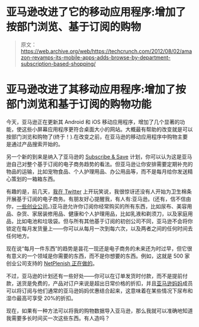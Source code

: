 # 亚马逊改进了它的移动应用程序:增加了按部门浏览、基于订阅的购物

> 原文：<https://web.archive.org/web/https://techcrunch.com/2012/08/02/amazon-revamps-its-mobile-apps-adds-browse-by-department-subscription-based-shopping/>

# 亚马逊改进了其移动应用程序:增加了按部门浏览和基于订阅的购物功能

今天，亚马逊正在更新其 Android 和 iOS 移动应用程序，增加了几个显著的功能，使这些小屏幕应用程序更符合桌面大小的网站。大概最有帮助的改变就是可以按部门浏览和购物了(终于！).在改变之前，在亚马逊的移动应用程序中购物主要是通过产品搜索开始的。

另一个新的到来是纳入了亚马逊的 [Subscribe & Save](https://web.archive.org/web/20230307223341/https://www.amazon.com/gp/subscribe-and-save/details/index.html) 计划，你可以认为这是亚马逊自己对整个基于订阅的电子商务趋势的看法。但亚马逊让你安排需要定期补充的物品的运输，比如宠物食品、个人护理用品、办公用品等，而不是每月给你发送精心策划的一箱箱东西。

有趣的是，前几天，[我在 Twitter](https://web.archive.org/web/20230307223341/https://twitter.com/sarahintampa/status/228319561290764288) 上开玩笑说，我很惊讶还没有人开始为卫生棉条开展基于订阅的电子商务。有朋友好心提醒我，有人有:亚马逊。(还有，信不信由你，[一些创业公司](https://web.archive.org/web/20230307223341/http://tamposh.com/)。)亚马逊允许你订阅你经常购买的所有东西，比如尿布、美容用品、杂货、家居装修用品、健康和个人护理用品，比如乳液和剃须刀，以及家庭用品，比如电池和垃圾袋。但与所有其他基于订阅的初创公司不同，亚马逊不会将你锁定在每月发货量上——你可以从每月一次到每六次，以及两者之间的任何时间去任何地方。

现在说“每月一件东西”的趋势是昙花一现还是电子商务的未来还为时过早，但它很有意义的一个领域是你需要的东西，而不是你想要的东西。例如，这就是 500 家创业公司支持的 [NetPlenish 正在做的](https://web.archive.org/web/20230307223341/https://techcrunch.com/2012/05/03/netplenish-raises-1-9m-for-mobile-shopping-service-that-finds-lowest-prices-on-household-goods/)。

不过，亚马逊的计划还有一些好处——你可以在订单发货时付款，而不是提前付款，送货是免费的，产品对订户来说是超出日常价格的折扣，并且[亚马逊妈妈](https://web.archive.org/web/20230307223341/http://www.amazon.com/gp/help/customer/display.html/ref=sr_1_1_acs_h_1?ie=UTF8&nodeId=200529600&qid=1339694583&sr=8-1-acs)成员可以将订阅与他们通常的亚马逊妈妈优惠结合起来，这意味着在某些情况下尿布和湿巾最高可享受 20%的折扣。

现在，如果有一种方法可以将我的购物数据导入亚马逊，那么我就可以准确地知道我需要多长时间买一次这些东西。有人造吗？